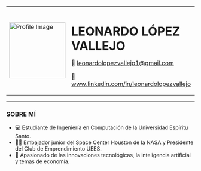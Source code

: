 <table>
  <tr>
    <td><img src="https://media.licdn.com/dms/image/v2/D4E03AQHgX6px0dh7qg/profile-displayphoto-shrink_200_200/profile-displayphoto-shrink_200_200/0/1704417746520?e=2147483647&v=beta&t=aqz2OKDHqfwW9LfOu6MjUp8joVdbcLCFyBkCtHUP1Kw" alt="Profile Image" width="150"/></td>
    <td>
      <h1 style="margin-bottom: 5px;">LEONARDO LÓPEZ VALLEJO</h1>
      <p>📧 <a href="mailto:leonardolopezvallejo1@gmail.com">leonardolopezvallejo1@gmail.com</a></p>
      <p>💼 <a href="https://www.linkedin.com/in/leonardolopezvallejo">www.linkedin.com/in/leonardolopezvallejo</a></p>
    </td>
  </tr>
</table>

---

### SOBRE MÍ
- 💻 Estudiante de Ingeniería en Computación de la Universidad Espíritu Santo.
- 🧑‍🚀 Embajador junior del Space Center Houston de la NASA y Presidente del Club de Emprendimiento UEES.
- 🚀 Apasionado de las innovaciones tecnológicas, la inteligencia artificial y temas de economía.
<!--

Estudiante de Ingeniería en Computación de la Universidad Espíritu Santo.

Apasionado de las innovaciones tecnológicas, la inteligencia artificial y temas de economía.

| **Area** | Tool |Tool | Tool |
| ----------- | ----------- |----------- | ----------- |
| **Front End** | HTML |CSS | JavaScript |
|  **Back End** | Python |Java | PHP |
| **Frameworks** | Angular | Express.js | Laravel |
|  **Databases** | MySQL |PostgreSQL | SQLserver |

- 🔭 I’m currently working on web development projects
- 🌱 I’m currently learning web development
- 👯 I’m looking to collaborate on ...
- 🤔 I’m looking for help with ...
- 💬 Ask me about ...
- 📫 How to reach me: ...
- 😄 Pronouns: ...
- ⚡ Fun fact: ...

**leolopezv/leolopezv** is a ✨ _special_ ✨ repository because its `README.md` (this file) appears on your GitHub profile.

Here are some ideas to get you started:

- 🔭 I’m currently working on ...
- 🌱 I’m currently learning ...
- 👯 I’m looking to collaborate on ...
- 🤔 I’m looking for help with ...
- 💬 Ask me about ...
- 📫 How to reach me: ...
- 😄 Pronouns: ...
- ⚡ Fun fact: ...
-->
